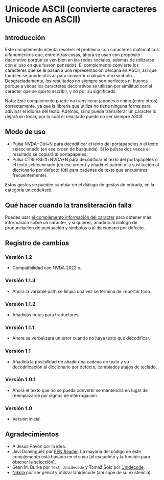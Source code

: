 # Unicode ASCII (convierte caracteres Unicode en ASCII)

## Introducción

Este complemento intenta resolver el problema con caracteres matemáticos alfanuméricos que, entre otras cosas, ahora se usan con propósito decorativo porque se ven bien en las redes sociales, además de utilizarse con el uso en que fueron pensados. El complemento convierte los caracteres que se le pasan a una representación cercana en ASCII, así que también se puede utilizar para convertir cualquier otro símbolo. Desgraciadamente, los resultados no siempre son perfectos ni buenos porque a veces los caracteres decorativos se utilizan por similitud con el caracter que se quiere escribir, y no por su significado.

Nota: Este complemento puede no transliterar japonés o chino (entre otros) correctamente, ya que la librería que utiliza no tiene ninguna forma para adivinar el idioma del texto. Además, si no puede transliterar un caracter lo dejará sin tocar, por lo cual el resultado puede no ser siempre ASCII.

## Modo de uso

* Pulsa NVDA+Ctrl+N para decodificar el texto del portapapeles o el texto seleccionado (en ese orden de búsqueda). Si lo pulsas dos veces el resultado se copiará al portapapeles.
* Pulsa CTRL+Shift+NVDA+N para decodificar el texto del portapapeles o el texto seleccionado (en ese orden) y añadir el patrón y la sustitución al diccionario por defecto (útil para cadenas de texto que encuentres frecuentemente).

Estos gestos se pueden cambiar en el diálogo de gestos de entrada, en la categoría unicodeAscii.

## Qué hacer cuando la transliteración falla

Puedes usar [el complemento información del caracter][charinfo] para obtener más información sobre un caracter, y si quieres, añadirlo al diálogo de pronunciación de puntuación y símbolos o al diccionario por defecto.

## Registro de cambios

### Versión 1.2

* Compatibilidad con NVDA 2022.x.

### Versión 1.1.3

* Ahora la variable path se limpia una vez se termina de importar todo.

### Versión 1.1.2

* Añadidas notas para traductores.

### Versión 1.1.1

* Ahora se verbalizará un error cuando no haya texto que decodificar.

### Versión 1.1

* Añadida la posibilidad de añadir una cadena de texto y su decodificación al diccionario por defecto, cambiados atajos de teclado.

### Versión 1.0.1

* Ahora el texto que no se pueda convertir se mantendrá en lugar de reemplazarse por signos de interrogación.

### Versión 1.0

* Versión inicial.

## Agradecimientos


* A Jesús Pavón por la idea.
* Javi Domínguez por [FEN Reader][FEN]. La mayoría del código de este complemento está basado en el suyo (el esqueleto y la función para obtener la selección).
* Sean M. Burke por `Text::Unidecode` y Tomaž Šolc por [Unidecode].
* [Nikola] por ser genial y utilizar Unidecode (ahí supe de su existencia).

[FEN]: https://github.com/javidominguez/FenReader/
[Unidecode]: https://github.com/avian2/unidecode
[Nikola]: https://getnikola.com/avian2/unidecode
[charinfo]: https://addons.nvda-project.org/addons/charInfo.es.html
